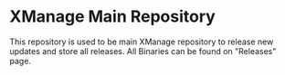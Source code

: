 

# XManage Main Repository

This repository is used to be main XManage repository to release new updates and store all releases. All Binaries can be found on "Releases" page.